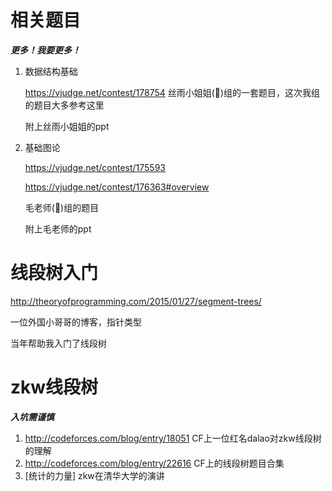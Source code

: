 # 相关题目

***更多！我要更多！***

1. 数据结构基础     

   https://vjudge.net/contest/178754   丝雨小姐姐(🏅️)组的一套题目，这次我组的题目大多参考这里

   附上丝雨小姐姐的ppt

2. 基础图论

   https://vjudge.net/contest/175593

   https://vjudge.net/contest/176363#overview  

   毛老师(🏅️)组的题目

   附上毛老师的ppt

# 线段树入门

http://theoryofprogramming.com/2015/01/27/segment-trees/  

一位外国小哥哥的博客，指针类型

当年帮助我入门了线段树

# zkw线段树

***入坑需谨慎***

1. http://codeforces.com/blog/entry/18051   CF上一位红名dalao对zkw线段树的理解
2. http://codeforces.com/blog/entry/22616  CF上的线段树题目合集
3. [统计的力量]   zkw在清华大学的演讲